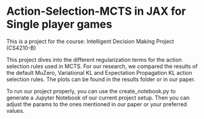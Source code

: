 # Action-Selection-MCTS in JAX for Single player games

This is a project for the course: Intelligent Decision Making Project (CS4210-B) 

This project dives into the different regularization terms for the action selection rules used in MCTS. 
For our research, we compared the results of the default MuZero, Variational KL and Expectation Propagation KL action selection rules. The plots can be found in the results folder or in our paper. 

To run our project properly, you can use the create_notebook.py to generate a Jupyter Notebook of our current project setup. 
Then you can adjust the params to the ones mentioned in our paper or your preferred values. 

